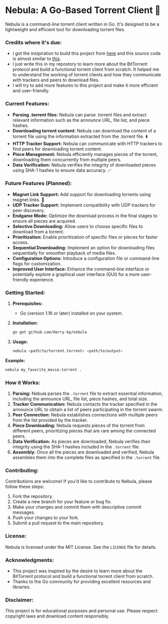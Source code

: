 # Nebula: A Go-Based Torrent Client 🚀

Nebula is a command-line torrent client written in Go. It's designed to be a lightweight and efficient tool for downloading torrent files.

### Credits where it's due:

- I got the insipiration to build this project from [here](https://blog.jse.li/posts/torrent/) and this source code is almost similar to [this](https://github.com/veggiedefender/torrent-client).
- I just write this in my repostory to learn more about the BitTorrent protocol and build a functional torrent client from scratch. It helped me to understand the working of torrent clients and how they communicate with trackers and peers to download files.
- I will try to add more features to this project and make it more efficient and user-friendly.

### Current Features:

- **Parsing .torrent files:** Nebula can parse .torrent files and extract relevant information such as the announce URL, file list, and piece hashes.
- **Downloading torrent content:** Nebula can download the content of a torrent file using the information extracted from the .torrent file. ⬇️
- **HTTP Tracker Support:** Nebula can communicate with HTTP trackers to find peers for downloading torrent content.
- **Piece Management:** Nebula efficiently manages pieces of the torrent, downloading them concurrently from multiple peers.
- **Data Verification:** Nebula verifies the integrity of downloaded pieces using SHA-1 hashes to ensure data accuracy. ✅

### Future Features (Planned):

- **Magnet Link Support:** Add support for downloading torrents using magnet links. 🧲
- **UDP Tracker Support:** Implement compatibility with UDP trackers for peer discovery.
- **Endgame Mode:** Optimize the download process in the final stages to ensure all pieces are acquired.
- **Selective Downloading:** Allow users to choose specific files to download from a torrent.
- **Prioritization:** Enable prioritization of specific files or pieces for faster access.
- **Sequential Downloading:** Implement an option for downloading files sequentially for smoother playback of media files.
- **Configuration Options:** Introduce a configuration file or command-line flags for customization.
- **Improved User Interface:** Enhance the command-line interface or potentially explore a graphical user interface (GUI) for a more user-friendly experience.

### Getting Started:

1. **Prerequisites:**

   - Go (version 1.16 or later) installed on your system.

2. **Installation:**

   ```bash
   go get github.com/Harry-kp/nebula
   ```

3. **Usage:**
   ```bash
   nebula <path/to/torrent.torrent> <path/to/output>
   ```

**Example:**

```bash
nebula my_favorite_movie.torrent .
```

### How it Works:

1. **Parsing:** Nebula parses the `.torrent` file to extract essential information, including the announce URL, file list, piece hashes, and total size.
2. **Tracker Communication:** Nebula contacts the tracker specified in the announce URL to obtain a list of peers participating in the torrent swarm.
3. **Peer Connection:** Nebula establishes connections with multiple peers from the list provided by the tracker.
4. **Piece Downloading:** Nebula requests pieces of the torrent from different peers, prioritizing pieces that are rare among the connected peers.
5. **Data Verification:** As pieces are downloaded, Nebula verifies their integrity using the SHA-1 hashes included in the `.torrent` file.
6. **Assembly:** Once all the pieces are downloaded and verified, Nebula assembles them into the complete files as specified in the `.torrent` file.

### Contributing:

Contributions are welcome! If you'd like to contribute to Nebula, please follow these steps:

1. Fork the repository.
2. Create a new branch for your feature or bug fix.
3. Make your changes and commit them with descriptive commit messages.
4. Push your changes to your fork.
5. Submit a pull request to the main repository.

### License:

Nebula is licensed under the MIT License. See the `LICENSE` file for details.

### Acknowledgments:

- This project was inspired by the desire to learn more about the BitTorrent protocol and build a functional torrent client from scratch.
- Thanks to the Go community for providing excellent resources and libraries.

### Disclaimer:

This project is for educational purposes and personal use. Please respect copyright laws and download content responsibly.
